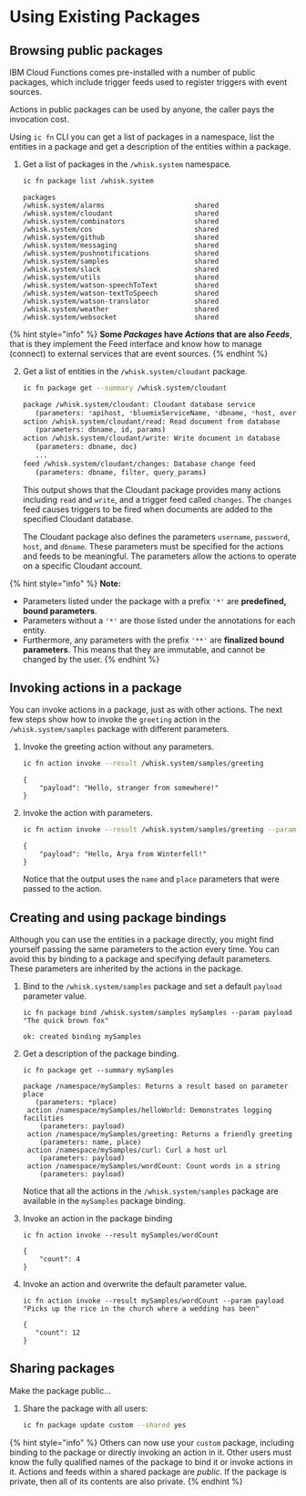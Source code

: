 # Using Existing Packages

## Browsing public packages

IBM Cloud Functions comes pre-installed with a number of public packages, which include trigger feeds used to register triggers with event sources.

Actions in public packages can be used by anyone, the caller pays the invocation cost.

Using `ic fn` CLI you can get a list of packages in a namespace, list the entities in a package and get a description of the entities within a package.

1. Get a list of packages in the `/whisk.system` namespace.

   ```bash
   ic fn package list /whisk.system
   ```

   ```text
   packages
   /whisk.system/alarms                      shared
   /whisk.system/cloudant                    shared
   /whisk.system/combinators                 shared
   /whisk.system/cos                         shared
   /whisk.system/github                      shared
   /whisk.system/messaging                   shared
   /whisk.system/pushnotifications           shared
   /whisk.system/samples                     shared
   /whisk.system/slack                       shared
   /whisk.system/utils                       shared
   /whisk.system/watson-speechToText         shared
   /whisk.system/watson-textToSpeech         shared
   /whisk.system/watson-translator           shared
   /whisk.system/weather                     shared
   /whisk.system/websocket                   shared
   ```
{% hint style="info" %}
**Some _Packages_ have _Actions_ that are also _Feeds_**, that is they implement the Feed interface and know how to manage (connect) to external services that are event sources.
{% endhint %}


2. Get a list of entities in the `/whisk.system/cloudant` package.

   ```bash
   ic fn package get --summary /whisk.system/cloudant
   ```

   ```bash
   package /whisk.system/cloudant: Cloudant database service
      (parameters: *apihost, *bluemixServiceName, *dbname, *host, overwrite, *password, *username)
   action /whisk.system/cloudant/read: Read document from database
      (parameters: dbname, id, params)
   action /whisk.system/cloudant/write: Write document in database
      (parameters: dbname, doc)
      ...
   feed /whisk.system/cloudant/changes: Database change feed
      (parameters: dbname, filter, query_params)
   ```

   This output shows that the Cloudant package provides many actions including `read` and `write`, and a trigger feed called `changes`. The `changes` feed causes triggers to be fired when documents are added to the specified Cloudant database.

   The Cloudant package also defines the parameters `username`, `password`, `host`, and `dbname`. These parameters must be specified for the actions and feeds to be meaningful. The parameters allow the actions to operate on a specific Cloudant account.

{% hint style="info" %}
**Note:**
* Parameters listed under the package with a prefix `'*'` are **predefined, bound parameters**.
* Parameters without a `'*'` are those listed under the annotations for each entity.
* Furthermore, any parameters with the prefix `'**'` are **finalized bound parameters**. This means that they are immutable, and cannot be changed by the user.
{% endhint %}

## Invoking actions in a package

You can invoke actions in a package, just as with other actions. The next few steps show how to invoke the `greeting` action in the `/whisk.system/samples` package with different parameters.

1. Invoke the greeting action without any parameters.

   ```bash
   ic fn action invoke --result /whisk.system/samples/greeting
   ```

   ```text
   {
       "payload": "Hello, stranger from somewhere!"
   }
   ```

3. Invoke the action with parameters.

   ```bash
   ic fn action invoke --result /whisk.system/samples/greeting --param name Arya --param place Winterfell
   ```

   ```text
   {
       "payload": "Hello, Arya from Winterfell!"
   }
   ```

   Notice that the output uses the `name` and `place` parameters that were passed to the action.

## Creating and using package bindings

Although you can use the entities in a package directly, you might find yourself passing the same parameters to the action every time. You can avoid this by binding to a package and specifying default parameters. These parameters are inherited by the actions in the package.

1. Bind to the `/whisk.system/samples` package and set a default `payload` parameter value.

   ```text
   ic fn package bind /whisk.system/samples mySamples --param payload "The quick brown fox"
   ```

   ```text
   ok: created binding mySamples
   ```

2. Get a description of the package binding.

   ```text
   ic fn package get --summary mySamples
   ```

   ```text
   package /namespace/mySamples: Returns a result based on parameter place
      (parameters: *place)
    action /namespace/mySamples/helloWorld: Demonstrates logging facilities
       (parameters: payload)
    action /namespace/mySamples/greeting: Returns a friendly greeting
       (parameters: name, place)
    action /namespace/mySamples/curl: Curl a host url
       (parameters: payload)
    action /namespace/mySamples/wordCount: Count words in a string
       (parameters: payload)
   ```

   Notice that all the actions in the `/whisk.system/samples` package are available in the `mySamples` package binding.

3. Invoke an action in the package binding

   ```text
   ic fn action invoke --result mySamples/wordCount
   ```

   ```text
   {
       "count": 4
   }
   ```

4. Invoke an action and overwrite the default parameter value.

   ```text
   ic fn action invoke --result mySamples/wordCount --param payload "Picks up the rice in the church where a wedding has been"
   ```

   ```text
   {
      "count": 12
   }
   ```

## Sharing packages

Make the package public...

1. Share the package with all users:

   ```bash
   ic fn package update custom --shared yes
   ```

{% hint style="info" %}
Others can now use your `custom` package, including binding to the package or directly invoking an action in it. Other users must know the fully qualified names of the package to bind it or invoke actions in it. Actions and feeds within a shared package are _public_. If the package is private, then all of its contents are also private.
{% endhint %}
